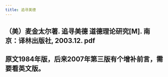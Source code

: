 ```yaml
---
title: 追寻美德
---
```


## （美）麦金太尔著. 追寻美德 道德理论研究[M]. 南京：译林出版社, 2003.12. pdf
## 原文1984年版，后来2007年第三版有个增补前言，需要看英文版。

